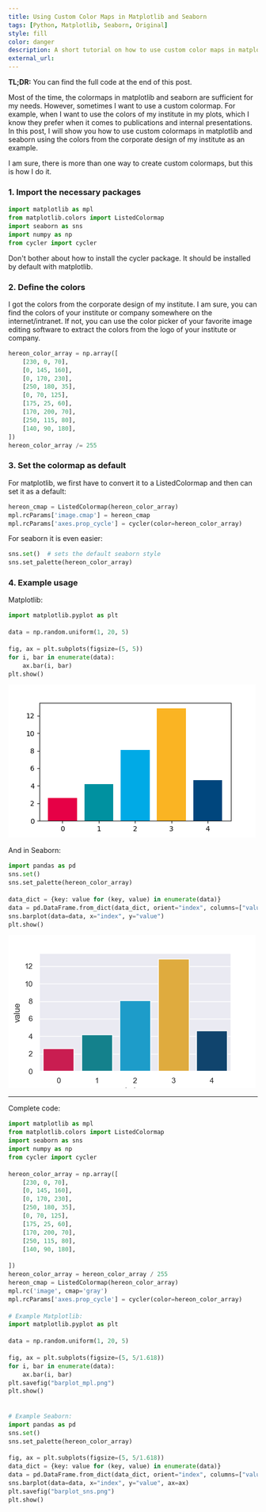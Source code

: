 ```yaml
---
title: Using Custom Color Maps in Matplotlib and Seaborn
tags: [Python, Matplotlib, Seaborn, Original]
style: fill
color: danger
description: A short tutorial on how to use custom color maps in matplotlib and seaborn.
external_url:
---
```


**TL;DR:** You can find the full code at the end of this post.

Most of the time, the colormaps in matplotlib and seaborn are sufficient for my needs. However, sometimes I want to use a
custom colormap. For example, when I want to use the colors of my institute in my plots, which I know they prefer
when it comes to publications and internal presentations. In this post, I will show you how to use custom colormaps in
matplotlib and seaborn using the colors from the corporate design of my institute as an example.

I am sure, there is more than one way to create custom colormaps, but this is how I do it.

### 1. Import the necessary packages

```python
import matplotlib as mpl
from matplotlib.colors import ListedColormap
import seaborn as sns
import numpy as np
from cycler import cycler
```
Don't bother about how to install the cycler package. It should be installed by default with matplotlib.

### 2. Define the colors
I got the colors from the corporate design of my institute. I am sure, you can find the colors of your institute or
company somewhere on the internet/intranet. If not, you can use the color picker of your favorite image editing software to
extract the colors from the logo of your institute or company.

```python
hereon_color_array = np.array([
    [230, 0, 70],
    [0, 145, 160],
    [0, 170, 230],
    [250, 180, 35],
    [0, 70, 125],
    [175, 25, 60],
    [170, 200, 70],
    [250, 115, 80],
    [140, 90, 180],
])
hereon_color_array /= 255
```

### 3. Set the colormap as default

For matplotlib, we first have to convert it to a ListedColormap and then can set it as a default:

```python
hereon_cmap = ListedColormap(hereon_color_array)
mpl.rcParams['image.cmap'] = hereon_cmap
mpl.rcParams['axes.prop_cycle'] = cycler(color=hereon_color_array)
```

For seaborn it is even easier:

```python
sns.set()  # sets the default seaborn style
sns.set_palette(hereon_color_array)
```


### 4. Example usage

Matplotlib:

```python
import matplotlib.pyplot as plt

data = np.random.uniform(1, 20, 5)

fig, ax = plt.subplots(figsize=(5, 5))
for i, bar in enumerate(data):
    ax.bar(i, bar)
plt.show()
```

![Matplotlib example](../assets/images/blog/plotting_custom_colors/barplot_mpl.png "Matplotlib example")

And in Seaborn:

```python
import pandas as pd
sns.set()
sns.set_palette(hereon_color_array)

data_dict = {key: value for (key, value) in enumerate(data)}
data = pd.DataFrame.from_dict(data_dict, orient="index", columns=["value"]).reset_index()
sns.barplot(data=data, x="index", y="value")
plt.show()
```

![Seaborn example](../assets/images/blog/plotting_custom_colors/barplot_sns.png "Seaborn example")

-----------------
Complete code:

```python
import matplotlib as mpl
from matplotlib.colors import ListedColormap
import seaborn as sns
import numpy as np
from cycler import cycler

hereon_color_array = np.array([
    [230, 0, 70],
    [0, 145, 160],
    [0, 170, 230],
    [250, 180, 35],
    [0, 70, 125],
    [175, 25, 60],
    [170, 200, 70],
    [250, 115, 80],
    [140, 90, 180],

])
hereon_color_array = hereon_color_array / 255
hereon_cmap = ListedColormap(hereon_color_array)
mpl.rc('image', cmap='gray')
mpl.rcParams['axes.prop_cycle'] = cycler(color=hereon_color_array)

# Example Matplotlib:
import matplotlib.pyplot as plt

data = np.random.uniform(1, 20, 5)

fig, ax = plt.subplots(figsize=(5, 5/1.618))
for i, bar in enumerate(data):
    ax.bar(i, bar)
plt.savefig("barplot_mpl.png")
plt.show()


# Example Seaborn:
import pandas as pd
sns.set()
sns.set_palette(hereon_color_array)

fig, ax = plt.subplots(figsize=(5, 5/1.618))
data_dict = {key: value for (key, value) in enumerate(data)}
data = pd.DataFrame.from_dict(data_dict, orient="index", columns=["value"]).reset_index()
sns.barplot(data=data, x="index", y="value", ax=ax)
plt.savefig("barplot_sns.png")
plt.show()
```